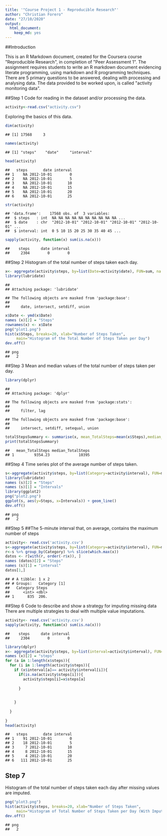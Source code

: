 ```yaml
---
title: '"Course Project 1 - Reproducible Research"'
author: "Christian Forero"
date: "27/10/2020"
output: 
  html_document: 
    keep_md: yes
---
```

##Introduction

This is an R Markdown document, created for the Coursera course "Reproducible Research", in completion of "Peer Assessment 1". The assignment requires students to write an R markdown document evidencing literate programming, using markdown and R programming techniques. There are 5 primary questions to be answered, dealing with processing and analysing data. The data provided to be worked upon, is called "activity monitoring data".


##Step 1
Code for reading in the dataset and/or processing the data.


```r
activity<-read.csv("activity.csv")
```
Exploring the basics of this data.

```r
dim(activity)
```

```
## [1] 17568     3
```

```r
names(activity)
```

```
## [1] "steps"    "date"     "interval"
```

```r
head(activity)
```

```
##   steps       date interval
## 1    NA 2012-10-01        0
## 2    NA 2012-10-01        5
## 3    NA 2012-10-01       10
## 4    NA 2012-10-01       15
## 5    NA 2012-10-01       20
## 6    NA 2012-10-01       25
```

```r
str(activity)
```

```
## 'data.frame':	17568 obs. of  3 variables:
##  $ steps   : int  NA NA NA NA NA NA NA NA NA NA ...
##  $ date    : chr  "2012-10-01" "2012-10-01" "2012-10-01" "2012-10-01" ...
##  $ interval: int  0 5 10 15 20 25 30 35 40 45 ...
```

```r
sapply(activity, function(x) sum(is.na(x)))
```

```
##    steps     date interval 
##     2304        0        0
```
##Step 2
Histogram of the total number of steps taken each day.


```r
x<- aggregate(activity$steps, by=list(Date=activity$date), FUN=sum, na.rm=TRUE)
library(lubridate)
```

```
## 
## Attaching package: 'lubridate'
```

```
## The following objects are masked from 'package:base':
## 
##     date, intersect, setdiff, union
```

```r
x$Date <- ymd(x$Date)
names (x)[2] = "Steps"
rownames(x) <- x$Date
png("plot1.png")
hist(x$Steps, breaks=20, xlab="Number of Steps Taken", 
     main="Histogram of the Total Number of Steps Taken per Day")
dev.off()
```

```
## png 
##   2
```

##Step 3
Mean and median values of the total number of steps taken per day.


```r
library(dplyr)
```

```
## 
## Attaching package: 'dplyr'
```

```
## The following objects are masked from 'package:stats':
## 
##     filter, lag
```

```
## The following objects are masked from 'package:base':
## 
##     intersect, setdiff, setequal, union
```

```r
totalStepsSummary <- summarise(x, mean_TotalSteps=mean(x$Steps),median_TotalSteps=median(x$Steps))
print(totalStepsSummary)
```

```
##   mean_TotalSteps median_TotalSteps
## 1         9354.23             10395
```
##Step 4
Time series plot of the average number of steps taken.


```r
s<-aggregate(activity$steps, by=list(Category=activity$interval), FUN=mean,  na.rm=TRUE)
library(lubridate)
names (s)[2] = "Steps"
names (s)[1] = "Intervals"
library(ggplot2)
png("plot2.png")
ggplot(s, aes(y=Steps, x=Intervals)) + geom_line()
dev.off()
```

```
## png 
##   2
```

##Step 5
##The 5-minute interval that, on average, contains the maximum number of steps

```r
activity<- read.csv('activity.csv')
s<-aggregate(activity$steps, by=list(Category=activity$interval), FUN=mean,  na.rm=TRUE)
r<-s %>% group_by(Category) %>% slice(which.max(x))
datos <- r[with(r, order(-r$x)), ]
names (datos)[2] = "Steps"
names (s)[1] = "interval"
datos[1,]
```

```
## # A tibble: 1 x 2
## # Groups:   Category [1]
##   Category Steps
##      <int> <dbl>
## 1      835  206.
```

##Step 6
Code to describe and show a strategy for imputing missing data
There are multiple strategies to deal with multiple value imputations.


```r
activity<- read.csv('activity.csv')
sapply(activity, function(x) sum(is.na(x)))
```

```
##    steps     date interval 
##     2304        0        0
```

```r
library(dplyr)
x<- aggregate(activity$steps, by=list(interval=activity$interval), FUN=sum, na.rm=TRUE)
names (x)[2] = "steps"
for (a in 1:length(x$steps)){
  for (i in 1:length(activity$steps)){
    if (x$interval[a]== activity$interval[i]){
      if(is.na(activity$steps[i])){
        activity$steps[i]=x$steps[a]
        
      }
      
      
    }
    
  }
  
}
head(activity)
```

```
##   steps       date interval
## 1    91 2012-10-01        0
## 2    18 2012-10-01        5
## 3     7 2012-10-01       10
## 4     8 2012-10-01       15
## 5     4 2012-10-01       20
## 6   111 2012-10-01       25
```

## Step 7
Histogram of the total number of steps taken each day after missing values are imputed.


```r
png("plot3.png")
hist(activity$steps, breaks=20, xlab="Number of Steps Taken", 
     main="Histogram of Total Number of Steps Taken per Day (With Imputed Values)")
dev.off()
```

```
## png 
##   2
```

